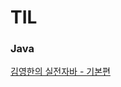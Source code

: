# TIL

### Java

[김영한의 실전자바 - 기본편](https://github.com/KyungYiHyun/TIL/tree/main/%EA%B9%80%EC%98%81%ED%95%9C%EC%9D%98%20%EC%8B%A4%EC%A0%84%EC%9E%90%EB%B0%94%20-%20%EA%B8%B0%EB%B3%B8%ED%8E%B8/%EC%83%81%EC%86%8D)
